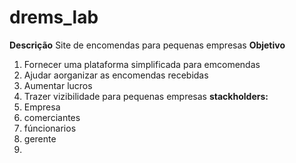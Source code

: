# drems_lab
 **Descrição**
Site de encomendas para pequenas empresas
 **Objetivo**
 1. Fornecer uma plataforma simplificada para emcomendas
 2. Ajudar aorganizar as encomendas recebidas
 3. Aumentar lucros
 4. Trazer vizibilidade para pequenas empresas
 **stackholders:**
 1. Empresa
 2. comerciantes
 3. fúncionarios
 4. gerente
 5.